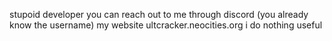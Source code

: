 stupoid developer
you can reach out to me through discord (you already know the username)
my website ultcracker.neocities.org
i do nothing useful
